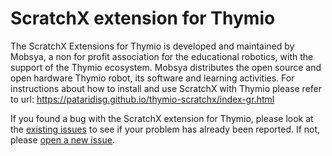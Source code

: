 # ScratchX extension for Thymio
The ScratchX Extensions for Thymio is developed and maintained by Mobsya, a non for profit association for the educational robotics, with the support of the Thymio ecosystem. Mobsya distributes the open source and open hardware Thymio robot, its software and learning activities.
For instructions about how to install and use ScratchX with Thymio please refer to url: 
https://pataridisg.github.io/thymio-scratchx/index-gr.html

If you found a bug with the ScratchX extension for Thymio, please look at the <a href="https://github.com/pataridisg/thymio-scratchx/issues">existing issues</a> to see if your problem has already been reported. If not, please <a href="https://github.com/pataridisg/thymio-scratchx/issues/new">open a new issue</a>.

